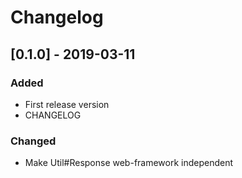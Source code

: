 # Changelog

## [0.1.0] - 2019-03-11
### Added
- First release version
- CHANGELOG

### Changed
- Make Util#Response web-framework independent